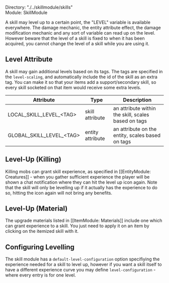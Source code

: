 Directory: "./../skillmodule/skills"  
Module: SkillModule

A skill may level up to a certain point, the "LEVEL" variable is available everywhere. The damage mechanic, the entity attribute effect, the damage modification mechanic and any sort of variable can read up on the level. However beware that the level of a skill is fixed to when it has been acquired, you cannot change the level of a skill while you are using it.

## Level Attribute

A skill may gain additional levels based on its tags. The tags are specified in the `level-scaling`, and automatically include the id of the skill as an extra tag. You can make it so that your items add a support/secondary skill, so every skill socketed on that item would receive some extra levels.

| Attribute | Type | Description |
|-|-|-|
| LOCAL_SKILL_LEVEL_\<TAG> | skill attribute | an attribute within the skill, scales based on tags |
| GLOBAL_SKILL_LEVEL_\<TAG> | entity attribute | an attribute on the entity, scales based on tags |

## Level-Up (Killing)

Killing mobs can grant skill experience, as specified in [[EntityModule: Creatures]] - when you gather sufficient experience the player will be shown a chat notification where they can hit the level up icon again. Note that the skill will only be levelling up if it actually has the experience to do so, hitting the icon again will not bring any benefits.

## Level-Up (Material)

The upgrade materials listed in [[ItemModule: Materials]] include one which can grant experience to a skill. You just need to apply it on an item by clicking on the itemized skill with it.

## Configuring Levelling

The skill module has a `default-level-configuration` option specifiying the experience needed for a skill to level up, however if you want a skill itself to have a different experience curve you may define `level-configuration` - where every entry is for one level.